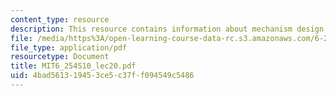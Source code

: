 ```yaml
---
content_type: resource
description: This resource contains information about mechanism design II.
file: /media/https%3A/open-learning-course-data-rc.s3.amazonaws.com/6-254-game-theory-with-engineering-applications-spring-2010/4bad561319453ce5c37ff094549c5486_MIT6_254S10_lec20.pdf
file_type: application/pdf
resourcetype: Document
title: MIT6_254S10_lec20.pdf
uid: 4bad5613-1945-3ce5-c37f-f094549c5486
---
```

